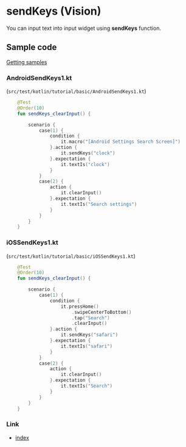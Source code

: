 # sendKeys (Vision)

You can input text into input widget using **sendKeys** function.

## Sample code

[Getting samples](../../../getting_samples.md)

### AndroidSendKeys1.kt

(`src/test/kotlin/tutorial/basic/AndroidSendKeys1.kt`)

```kotlin
    @Test
    @Order(10)
    fun sendKeys_clearInput() {

        scenario {
            case(1) {
                condition {
                    it.macro("[Android Settings Search Screen]")
                }.action {
                    it.sendKeys("clock")
                }.expectation {
                    it.textIs("clock")
                }
            }
            case(2) {
                action {
                    it.clearInput()
                }.expectation {
                    it.textIs("Search settings")
                }
            }
        }
    }
```

### iOSSendKeys1.kt

(`src/test/kotlin/tutorial/basic/iOSSendKeys1.kt`)

```kotlin
    @Test
    @Order(10)
    fun sendKeys_clearInput() {

        scenario {
            case(1) {
                condition {
                    it.pressHome()
                        .swipeCenterToBottom()
                        .tap("Search")
                        .clearInput()
                }.action {
                    it.sendKeys("safari")
                }.expectation {
                    it.textIs("safari")
                }
            }
            case(2) {
                action {
                    it.clearInput()
                }.expectation {
                    it.textIs("Search")
                }
            }
        }
    }
```

### Link

- [index](../../../../index.md)

